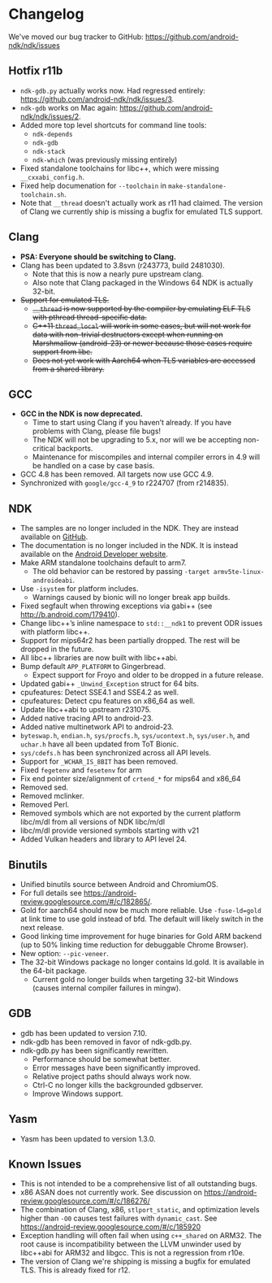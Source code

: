 Changelog
=========

We've moved our bug tracker to GitHub: https://github.com/android-ndk/ndk/issues

Hotfix r11b
-----------

 * `ndk-gdb.py` actually works now. Had regressed entirely:
   https://github.com/android-ndk/ndk/issues/3.
 * `ndk-gdb` works on Mac again: https://github.com/android-ndk/ndk/issues/2.
 * Added more top level shortcuts for command line tools:
     * `ndk-depends`
     * `ndk-gdb`
     * `ndk-stack`
     * `ndk-which` (was previously missing entirely)
 * Fixed standalone toolchains for libc++, which were missing
   `__cxxabi_config.h`.
 * Fixed help documenation for `--toolchain` in `make-standalone-toolchain.sh`.
 * Note that `__thread` doesn't actually work as r11 had claimed. The version of
   Clang we currently ship is missing a bugfix for emulated TLS support.

Clang
-----

 * **PSA: Everyone should be switching to Clang.**
 * Clang has been updated to 3.8svn (r243773, build 2481030).
     * Note that this is now a nearly pure upstream clang.
     * Also note that Clang packaged in the Windows 64 NDK is actually 32-bit.
 * ~~Support for emulated TLS.~~
     * ~~`__thread` is now supported by the compiler by emulating ELF TLS with
       pthread thread-specific data.~~
     * ~~C++11 `thread_local` will work in some cases, but will not work for
       data with non-trivial destructors except when running on Marshmallow
       (android-23) or newer because those cases require support from libc.~~
     * ~~Does not yet work with Aarch64 when TLS variables are accessed from a
       shared library.~~

GCC
---

 * **GCC in the NDK is now deprecated.**
     * Time to start using Clang if you haven’t already. If you have problems
       with Clang, please file bugs!
     * The NDK will not be upgrading to 5.x, nor will we be accepting
       non-critical backports.
     * Maintenance for miscompiles and internal compiler errors in 4.9 will be
       handled on a case by case basis.
 * GCC 4.8 has been removed. All targets now use GCC 4.9.
 * Synchronized with `google/gcc-4_9` to r224707 (from r214835).

NDK
---

 * The samples are no longer included in the NDK. They are instead available on
   [GitHub].
 * The documentation is no longer included in the NDK. It is instead available
   on the [Android Developer website].
 * Make ARM standalone toolchains default to arm7.
     * The old behavior can be restored by passing
       `-target armv5te-linux-androideabi`.
 * Use `-isystem` for platform includes.
     * Warnings caused by bionic will no longer break app builds.
 * Fixed segfault when throwing exceptions via gabi++ (see
   http://b.android.com/179410).
 * Change libc++’s inline namespace to `std::__ndk1` to prevent ODR issues with
   platform libc++.
 * Support for mips64r2 has been partially dropped. The rest will be dropped in
   the future.
 * All libc++ libraries are now built with libc++abi.
 * Bump default `APP_PLATFORM` to Gingerbread.
     * Expect support for Froyo and older to be dropped in a future release.
 * Updated gabi++ `_Unwind_Exception` struct for 64 bits.
 * cpufeatures: Detect SSE4.1 and SSE4.2 as well.
 * cpufeatures: Detect cpu features on x86\_64 as well.
 * Update libc++abi to upstream r231075.
 * Added native tracing API to android-23.
 * Added native multinetwork API to android-23.
 * `byteswap.h`, `endian.h`, `sys/procfs.h`, `sys/ucontext.h`, `sys/user.h`, and
   `uchar.h` have all been updated from ToT Bionic.
 * `sys/cdefs.h` has been synchronized across all API levels.
 * Support for `_WCHAR_IS_8BIT` has been removed.
 * Fixed `fegetenv` and `fesetenv` for arm
 * Fix end pointer size/alignment of `crtend_*` for mips64 and x86\_64
 * Removed sed.
 * Removed mclinker.
 * Removed Perl.
 * Removed symbols which are not exported by the current platform libc/m/dl from
   all versions of NDK libc/m/dl
 * libc/m/dl provide versioned symbols starting with v21
 * Added Vulkan headers and library to API level 24.

Binutils
--------

 * Unified binutils source between Android and ChromiumOS.
 * For full details see https://android-review.googlesource.com/#/c/182865/.
 * Gold for aarch64 should now be much more reliable. Use `-fuse-ld=gold` at
   link time to use gold instead of bfd. The default will likely switch in the
   next release.
 * Good linking time improvement for huge binaries for Gold ARM backend (up to
   50% linking time reduction for debuggable Chrome Browser).
 * New option: `--pic-veneer`.
 * The 32-bit Windows package no longer contains ld.gold. It is available in
   the 64-bit package.
     * Current gold no longer builds when targeting 32-bit Windows (causes
       internal compiler failures in mingw).

GDB
---

 * gdb has been updated to version 7.10.
 * ndk-gdb has been removed in favor of ndk-gdb.py.
 * ndk-gdb.py has been significantly rewritten.
   * Performance should be somewhat better.
   * Error messages have been significantly improved.
   * Relative project paths should always work now.
   * Ctrl-C no longer kills the backgrounded gdbserver.
   * Improve Windows support.

Yasm
----

 * Yasm has been updated to version 1.3.0.

Known Issues
------------

 * This is not intended to be a comprehensive list of all outstanding bugs.
 * x86 ASAN does not currently work. See discussion on
   https://android-review.googlesource.com/#/c/186276/
 * The combination of Clang, x86, `stlport_static`, and optimization levels
   higher than `-O0` causes test failures with `dynamic_cast`. See
   https://android-review.googlesource.com/#/c/185920
 * Exception handling will often fail when using `c++_shared` on ARM32. The root
   cause is incompatibility between the LLVM unwinder used by libc++abi for
   ARM32 and libgcc. This is not a regression from r10e.
 * The version of Clang we're shipping is missing a bugfix for emulated TLS.
   This is already fixed for r12.

[GitHub]: https://github.com/googlesamples/android-ndk
[Android Developer website]: http://developer.android.com/ndk/index.html
